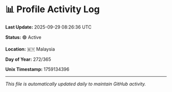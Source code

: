# 📊 Profile Activity Log

**Last Update:** 2025-09-29 08:26:36 UTC

**Status:** 🟢 Active

**Location:** 🇲🇾 Malaysia

**Day of Year:** 272/365

**Unix Timestamp:** 1759134396

---

*This file is automatically updated daily to maintain GitHub activity.*

